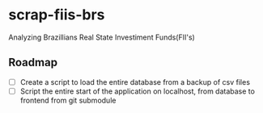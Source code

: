 # scrap-fiis-brs
Analyzing Brazillians Real State Investiment Funds(FII's)

## Roadmap

- [ ] Create a script to load the entire database from a backup of csv files
- [ ] Script the entire start of the application on localhost, from database to frontend from git submodule